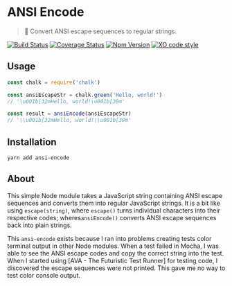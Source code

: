 # ANSI Encode

> 🔢  Convert ANSI escape sequences to regular strings.

[![Build Status](https://travis-ci.org/F1LT3R/ansi-encode.svg?branch=master)](https://travis-ci.org/F1LT3R/ansi-encode)
[![Coverage Status](https://coveralls.io/repos/github/F1LT3R/ansi-encode/badge.svg?branch=master)](https://coveralls.io/github/F1LT3R/ansi-encode?branch=master)
[![Npm Version](https://img.shields.io/npm/v/ansi-encode.svg)](https://www.npmjs.com/package/ansi-encode)
[![XO code style](https://img.shields.io/badge/code_style-XO-5ed9c7.svg)](https://github.com/sindresorhus/xo)

## Usage

```javascript
const chalk = require('chalk')

const ansiEscapeStr = chalk.green('Hello, world!')
// '\u001b[32mHello, world!\u001b[39m'

const result = ansiEncode(ansiEscapeStr)
// '\\u001b[32mHello, world!\\u001b[39m'
```

## Installation

```shell
yarn add ansi-encode
```

## About

This simple Node module takes a JavaScript string containing ANSI escape sequences and converts them into regular JavaScript strings. It is a bit like using `escape(string)`, where `escape()` turns individual characters into their respective codes; wheres`ansiEncode()` converts ANSI escape sequences back into plain strings.

This `ansi-encode` exists because I ran into problems creating tests color terminal output in other Node modules. When a test failed in Mocha, I was able to see the ANSI escape codes and copy the correct string into the test. When I started using [AVA - The Futuristic Test Runner] for testing code, I discovered the escape sequences were not printed. This gave me no way to test color console output.

